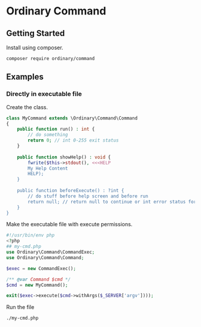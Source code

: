 # Ordinary Command

## Getting Started
Install using composer.
```shell
composer require ordinary/command
```

## Examples
### Directly in executable file
Create the class.
```php
class MyCommand extends \Ordinary\Command\Command
{
    public function run() : int {
        // do something
        return 0; // int 0-255 exit status
    }
    
    public function showHelp() : void {
        fwrite($this->stdout(), <<<HELP
        My Help Content
        HELP);
    }
    
    public function beforeExecute() : ?int {
        // do stuff before help screen and before run
        return null; // return null to continue or int error status for early exit
    }
}
```
Make the executable file with execute permissions.
```php
#!/usr/bin/env php
<?php
## my-cmd.php
use Ordinary\Command\CommandExec;
use Ordinary\Command\Command;

$exec = new CommandExec();

/** @var Command $cmd */
$cmd = new MyCommand();

exit($exec->execute($cmd->withArgs($_SERVER['argv'])));
```

Run the file
```shell
./my-cmd.php
```